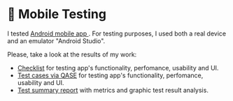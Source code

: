 # 📱 Mobile Testing 

I tested <a href="https://drive.google.com/file/d/1IkqWnm6z293ETG0MdveKTjrsrWd7WQHz/view?usp=sharing"> Android mobile app </a>. For testing purposes, I used both a real device and an emulator "Android Studio". 

Please, take a look at the results of my work: 
 <ul>
<li>  <a href="https://docs.google.com/spreadsheets/d/1pqu2E05lVg-cYdk-jljakFTe-zgf8fYE40XhXL3jfS4/edit?usp=sharing">Checklist</a> for testing app's functionality, perfomance, usability and UI. </li> 
<li>  <a href="https://drive.google.com/file/d/1besvS5xk_GZN_xigef3mWoaGV226GGls/view?usp=drive_link">Test cases via QASE</a> for testing app's functionality, perfomance, usability and UI. </li> 
<li>  <a href="https://docs.google.com/document/d/1vr5vxGsdweNwP6LMZvhcZc9Lqmrw0hQAQ6T51v_gPxg/edit?usp=sharing">Test summary report</a> with metrics and graphic test result analysis. </li> 
 
</ul>
